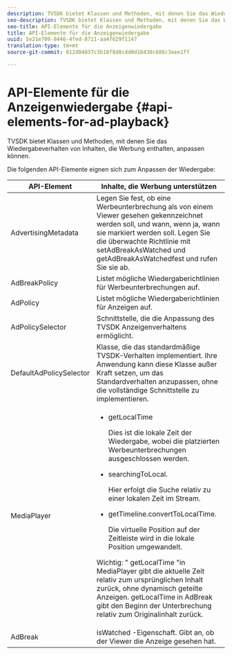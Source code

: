 ```yaml
---
description: TVSDK bietet Klassen und Methoden, mit denen Sie das Wiedergabeverhalten von Inhalten, die Werbung enthalten, anpassen können.
seo-description: TVSDK bietet Klassen und Methoden, mit denen Sie das Wiedergabeverhalten von Inhalten, die Werbung enthalten, anpassen können.
seo-title: API-Elemente für die Anzeigenwiedergabe
title: API-Elemente für die Anzeigenwiedergabe
uuid: 5e21e709-8446-4fed-8711-aa4f629f1147
translation-type: tm+mt
source-git-commit: 812d04037c3b18f8d8cdd0d18430c686c3eee1ff

---
```



# API-Elemente für die Anzeigenwiedergabe {#api-elements-for-ad-playback}

TVSDK bietet Klassen und Methoden, mit denen Sie das Wiedergabeverhalten von Inhalten, die Werbung enthalten, anpassen können.

Die folgenden API-Elemente eignen sich zum Anpassen der Wiedergabe:

<table id="table_B07E373B9D2B425AB36466B1D42411AD"> 
 <thead> 
  <tr> 
   <th colname="col1" class="entry"> API-Element </th> 
   <th colname="col2" class="entry"> Inhalte, die Werbung unterstützen </th> 
  </tr> 
 </thead>
 <tbody> 
  <tr> 
   <td colname="col1"><span class="apiname"> AdvertisingMetadata </span> </td> 
   <td colname="col2">Legen Sie fest, ob eine Werbeunterbrechung als von einem Viewer gesehen gekennzeichnet werden soll, und wann, wenn ja, wann sie markiert werden soll. Legen Sie die überwachte Richtlinie mit <span class="codeph"> setAdBreakAsWatched</span> und <span class="codeph"> getAdBreakAsWatched</span>fest und rufen Sie sie ab. </td> 
  </tr> 
  <tr> 
   <td colname="col1"><span class="apiname"> AdBreakPolicy</span> </td> 
   <td colname="col2"> Listet mögliche Wiedergaberichtlinien für Werbeunterbrechungen auf. </td> 
  </tr> 
  <tr> 
   <td colname="col1"><span class="apiname"> AdPolicy</span> </td> 
   <td colname="col2"> Listet mögliche Wiedergaberichtlinien für Anzeigen auf. </td> 
  </tr> 
  <tr> 
   <td colname="col1"><span class="apiname"> AdPolicySelector </span> </td> 
   <td colname="col2"> Schnittstelle, die die Anpassung des TVSDK Anzeigenverhaltens ermöglicht. </td> 
  </tr> 
  <tr> 
   <td colname="col1"><span class="apiname"> DefaultAdPolicySelector </span> </td> 
   <td colname="col2"> Klasse, die das standardmäßige TVSDK-Verhalten implementiert. Ihre Anwendung kann diese Klasse außer Kraft setzen, um das Standardverhalten anzupassen, ohne die vollständige Schnittstelle zu implementieren. </td> 
  </tr> 
  <tr> 
   <td colname="col1"> <span class="apiname"> MediaPlayer</span> </td> 
   <td colname="col2"> 
    <ul id="ul_37700A741403448A8760FDDA68B099AA"> 
     <li id="li_B465170D449E49489C5924572BEEB4A5"><span class="codeph"> getLocalTime</span> <p>Dies ist die lokale Zeit der Wiedergabe, wobei die platzierten Werbeunterbrechungen ausgeschlossen werden. </p> </li> 
     <li id="li_D9D68CF428904BB2B84E1BCE828A90DC"><span class="codeph"> searchingToLocal</span>. <p>Hier erfolgt die Suche relativ zu einer lokalen Zeit im Stream. </p> </li> 
     <li id="li_9DBCA75537DC4824AA66B53A3FA28812"><span class="codeph"> getTimeline.convertToLocalTime</span>. <p>Die virtuelle Position auf der Zeitleiste wird in die lokale Position umgewandelt. </p> </li> 
    </ul> <p>Wichtig:  " <span class="codeph"> getLocalTime</span> "in <span class="codeph"> MediaPlayer</span> gibt die aktuelle Zeit relativ zum ursprünglichen Inhalt zurück, ohne dynamisch geteilte Anzeigen. <span class="codeph"> getLocalTime</span> in <span class="codeph"> AdBreak</span> gibt den Beginn der Unterbrechung relativ zum Originalinhalt zurück. </p> </td> 
  </tr> 
  <tr> 
   <td colname="col1"><span class="apiname"> AdBreak</span> </td> 
   <td colname="col2"><span class="codeph"> isWatched</span> -Eigenschaft. Gibt an, ob der Viewer die Anzeige gesehen hat. </td> 
  </tr> 
 </tbody> 
</table>


